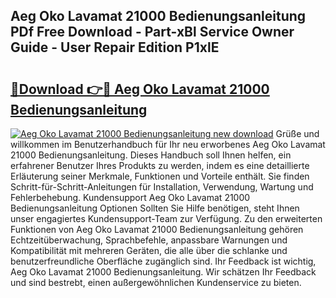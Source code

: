 ## Aeg Oko Lavamat 21000 Bedienungsanleitung PDf Free Download - Part-xBl Service Owner Guide - User Repair Edition P1xlE

# <h2><a href="http://df08yc.blite.top/?on=Aeg+Oko+Lavamat+21000+Bedienungsanleitung">🔗Download 👉🔴 Aeg Oko Lavamat 21000 Bedienungsanleitung</a></h2>

[![Aeg Oko Lavamat 21000 Bedienungsanleitung new download](https://i.imgur.com/lujVjoI.png)](http://df08yc.blite.top/?on=Aeg+Oko+Lavamat+21000+Bedienungsanleitung)
Grüße und willkommen im Benutzerhandbuch für Ihr neu erworbenes Aeg Oko Lavamat 21000 Bedienungsanleitung. Dieses Handbuch soll Ihnen helfen, ein erfahrener Benutzer Ihres Produkts zu werden, indem es eine detaillierte Erläuterung seiner Merkmale, Funktionen und Vorteile enthält. Sie finden Schritt-für-Schritt-Anleitungen für Installation, Verwendung, Wartung und Fehlerbehebung. Kundensupport Aeg Oko Lavamat 21000 Bedienungsanleitung Optionen Sollten Sie Hilfe benötigen, steht Ihnen unser engagiertes Kundensupport-Team zur Verfügung. Zu den erweiterten Funktionen von Aeg Oko Lavamat 21000 Bedienungsanleitung gehören Echtzeitüberwachung, Sprachbefehle, anpassbare Warnungen und Kompatibilität mit mehreren Geräten, die alle über die schlanke und benutzerfreundliche Oberfläche zugänglich sind. Ihr Feedback ist wichtig, Aeg Oko Lavamat 21000 Bedienungsanleitung. Wir schätzen Ihr Feedback und sind bestrebt, einen außergewöhnlichen Kundenservice zu bieten.
